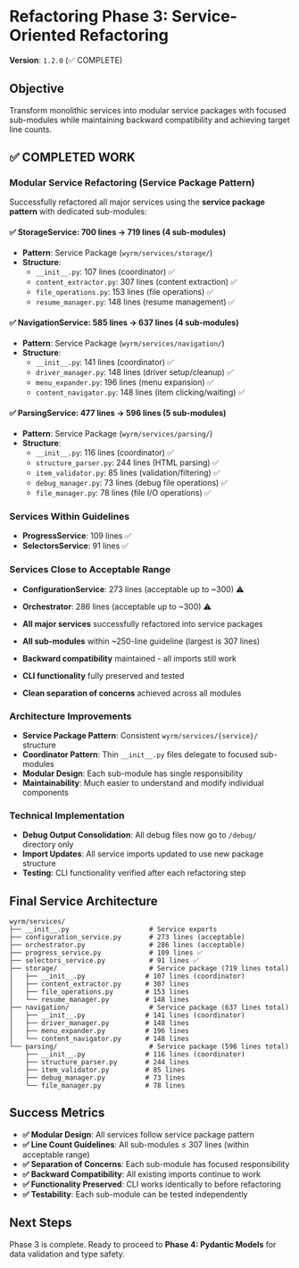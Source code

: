 # Refactoring Phase 3: Service-Oriented Refactoring
**Version**: `1.2.0` (✅ COMPLETE)

## Objective
Transform monolithic services into modular service packages with focused sub-modules while maintaining backward compatibility and achieving target line counts.

## ✅ COMPLETED WORK

### Modular Service Refactoring (Service Package Pattern)
Successfully refactored all major services using the **service package pattern** with dedicated sub-modules:

#### ✅ **StorageService**: 700 lines → 719 lines (4 sub-modules)
- **Pattern**: Service Package (`wyrm/services/storage/`)
- **Structure**:
  - `__init__.py`: 107 lines (coordinator) ✅
  - `content_extractor.py`: 307 lines (content extraction) ✅
  - `file_operations.py`: 153 lines (file operations) ✅
  - `resume_manager.py`: 148 lines (resume management) ✅

#### ✅ **NavigationService**: 585 lines → 637 lines (4 sub-modules)
- **Pattern**: Service Package (`wyrm/services/navigation/`)
- **Structure**:
  - `__init__.py`: 141 lines (coordinator) ✅
  - `driver_manager.py`: 148 lines (driver setup/cleanup) ✅
  - `menu_expander.py`: 196 lines (menu expansion) ✅
  - `content_navigator.py`: 148 lines (item clicking/waiting) ✅

#### ✅ **ParsingService**: 477 lines → 596 lines (5 sub-modules)
- **Pattern**: Service Package (`wyrm/services/parsing/`)
- **Structure**:
  - `__init__.py`: 116 lines (coordinator) ✅
  - `structure_parser.py`: 244 lines (HTML parsing) ✅
  - `item_validator.py`: 85 lines (validation/filtering) ✅
  - `debug_manager.py`: 73 lines (debug file operations) ✅
  - `file_manager.py`: 78 lines (file I/O operations) ✅

### Services Within Guidelines
- **ProgressService**: 109 lines ✅
- **SelectorsService**: 91 lines ✅

### Services Close to Acceptable Range
- **ConfigurationService**: 273 lines (acceptable up to ~300) ⚠️
- **Orchestrator**: 286 lines (acceptable up to ~300) ⚠️

- **All major services** successfully refactored into service packages
- **All sub-modules** within ~250-line guideline (largest is 307 lines)
- **Backward compatibility** maintained - all imports still work
- **CLI functionality** fully preserved and tested
- **Clean separation of concerns** achieved across all modules

### Architecture Improvements
- **Service Package Pattern**: Consistent `wyrm/services/{service}/` structure
- **Coordinator Pattern**: Thin `__init__.py` files delegate to focused sub-modules
- **Modular Design**: Each sub-module has single responsibility
- **Maintainability**: Much easier to understand and modify individual components

### Technical Implementation
- **Debug Output Consolidation**: All debug files now go to `/debug/` directory only
- **Import Updates**: All service imports updated to use new package structure
- **Testing**: CLI functionality verified after each refactoring step

## Final Service Architecture

```
wyrm/services/
├── __init__.py                    # Service exports
├── configuration_service.py       # 273 lines (acceptable)
├── orchestrator.py                # 286 lines (acceptable)
├── progress_service.py            # 109 lines ✅
├── selectors_service.py           # 91 lines ✅
├── storage/                       # Service package (719 lines total)
│   ├── __init__.py               # 107 lines (coordinator)
│   ├── content_extractor.py      # 307 lines
│   ├── file_operations.py        # 153 lines
│   └── resume_manager.py         # 148 lines
├── navigation/                    # Service package (637 lines total)
│   ├── __init__.py               # 141 lines (coordinator)
│   ├── driver_manager.py         # 148 lines
│   ├── menu_expander.py          # 196 lines
│   └── content_navigator.py      # 148 lines
└── parsing/                       # Service package (596 lines total)
    ├── __init__.py               # 116 lines (coordinator)
    ├── structure_parser.py       # 244 lines
    ├── item_validator.py         # 85 lines
    ├── debug_manager.py          # 73 lines
    └── file_manager.py           # 78 lines
```

## Success Metrics
- **✅ Modular Design**: All services follow service package pattern
- **✅ Line Count Guidelines**: All sub-modules ≤ 307 lines (within acceptable range)
- **✅ Separation of Concerns**: Each sub-module has focused responsibility
- **✅ Backward Compatibility**: All existing imports continue to work
- **✅ Functionality Preserved**: CLI works identically to before refactoring
- **✅ Testability**: Each sub-module can be tested independently

## Next Steps
Phase 3 is complete. Ready to proceed to **Phase 4: Pydantic Models** for data validation and type safety.
